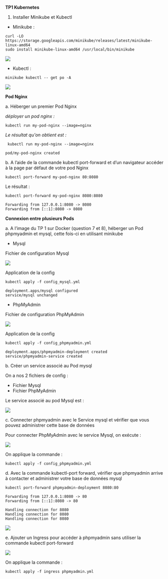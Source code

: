 **TP1 Kubernetes**

1. Installer Minikube et Kubectl 
- Minikube :

```
curl -LO https://storage.googleapis.com/minikube/releases/latest/minikube-linux-amd64
sudo install minikube-linux-amd64 /usr/local/bin/minikube
```
![](https://i.imgur.com/C6U4Rmp.png)

- Kubectl : 
```
minikube kubectl -- get po -A
```
![](https://i.imgur.com/HWG55QA.png)




**Pod Nginx** 

a. Héberger un premier Pod Nginx

*déployer un pod nginx :*

`kubectl run my-pod-nginx --image=nginx`




*Le résultat qu'on obtient est :*
```
 kubectl run my-pod-nginx --image=nginx

pod/my-pod-nginx created
```



b. A l’aide de la commande kubectl port-forward et d’un navigateur accéder à la page par défaut de votre pod Nginx 
    
`kubectl port-forward my-pod-nginx 80:8080`

Le résultat : 
```
kubectl port-forward my-pod-nginx 8080:8080

Forwarding from 127.0.0.1:8080 -> 8080
Forwarding from [::1]:8080 -> 8080
```

 
**Connexion entre plusieurs Pods**        

a. A l’image du TP 1 sur Docker (question 7 et 8), héberger un Pod phpmyadmin et mysql, cette fois-ci en utilisant minikube
        
- Mysql        

Fichier de configuration Mysql

![](https://i.imgur.com/pvyw68M.png)

Application de la config

```
kubectl apply -f config_mysql.yml 

deployment.apps/mysql configured
service/mysql unchanged
```

- PhpMyAdmin
        
Fichier de configuration PhpMyAdmin

![](https://i.imgur.com/fcBIQZr.png)


Application de la config

```
kubectl apply -f config_phpmyadmin.yml

deployment.apps/phpmyadmin-deployment created
service/phpmyadmin-service created
```



b. Créer un service associé au Pod mysql

On a nos 2 fichiers de config : 
- Fichier Mysql
- Fichier PhpMyAdmin

Le service associé au pod Mysql est : 

![](https://i.imgur.com/6rKPD8C.png)


c. Connecter phpmyadmin avec le Service mysql et vérifier que vous pouvez administrer cette base de données 

Pour connecter PhpMyAdmin avec le service Mysql, on exécute : 

![](https://i.imgur.com/l43QBbI.png)

On applique la commande : 

```
kubectl apply -f config_phpmyadmin.yml
```


d. Avec la commande kubectl-port forward, vérifier que phpmyadmin arrive à contacter et administrer votre base de données mysql 

```
kubectl port-forward phpmyadmin-deployment 8080:80

Forwarding from 127.0.0.1:8080 -> 80
Forwarding from [::1]:8080 -> 80

Handling connection for 8080
Handling connection for 8080
Handling connection for 8080
```

![](https://i.imgur.com/AbNtIbJ.png)


e. Ajouter un Ingress pour accéder à phpmyadmin sans utiliser la commande kubectl port-forward

![](https://i.imgur.com/16fILIb.png)

On applique la commande : 

`kubectl apply -f ingress phpmyadmin.yml`

